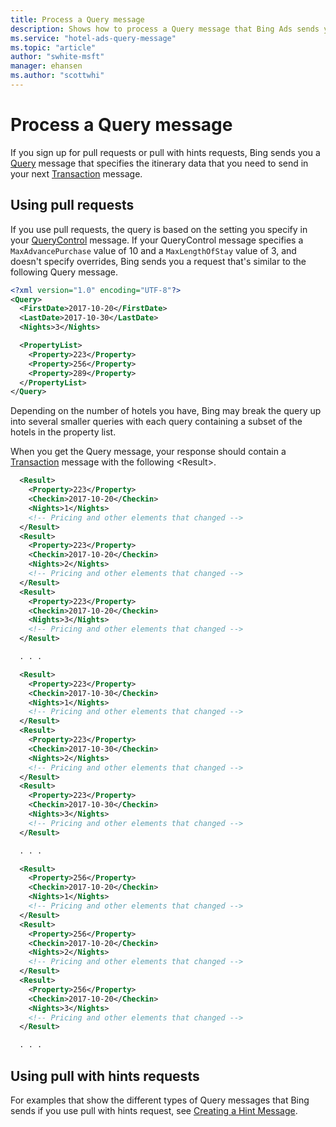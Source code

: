 ```yaml
---
title: Process a Query message
description: Shows how to process a Query message that Bing Ads sends you requesting your hotel itinerary data. 
ms.service: "hotel-ads-query-message"
ms.topic: "article"
author: "swhite-msft"
manager: ehansen
ms.author: "scottwhi"
---
```


# Process a Query message

If you sign up for pull requests or pull with hints requests, Bing sends you a [Query](../query-message/query-message.md) message that specifies the itinerary data that you need to send in your next [Transaction](../transaction-message/transaction-message.md) message.

## Using pull requests

If you use pull requests, the query is based on the setting you specify in your [QueryControl](../query-control-message/query-control-message.md) message. If your QueryControl message specifies a `MaxAdvancePurchase` value of 10 and a `MaxLengthOfStay` value of 3, and doesn't specify overrides, Bing sends you a request that's similar to the following Query message. 

```xml
<?xml version="1.0" encoding="UTF-8"?>
<Query>
  <FirstDate>2017-10-20</FirstDate>
  <LastDate>2017-10-30</LastDate>
  <Nights>3</Nights>

  <PropertyList>
    <Property>223</Property>
    <Property>256</Property>
    <Property>289</Property>
  </PropertyList>
</Query>
``` 

Depending on the number of hotels you have, Bing may break the query up into several smaller queries with each query containing a subset of the hotels in the property list.

When you get the Query message, your response should contain a [Transaction](../transaction-message/transaction-message.md) message with the following \<Result\>.

```xml
  <Result>
    <Property>223</Property>
    <Checkin>2017-10-20</Checkin>
    <Nights>1</Nights>
    <!-- Pricing and other elements that changed -->
  </Result>
  <Result>
    <Property>223</Property>
    <Checkin>2017-10-20</Checkin>
    <Nights>2</Nights>
    <!-- Pricing and other elements that changed -->
  </Result>
  <Result>
    <Property>223</Property>
    <Checkin>2017-10-20</Checkin>
    <Nights>3</Nights>
    <!-- Pricing and other elements that changed -->
  </Result>

  . . .

  <Result>
    <Property>223</Property>
    <Checkin>2017-10-30</Checkin>
    <Nights>1</Nights>
    <!-- Pricing and other elements that changed -->
  </Result>
  <Result>
    <Property>223</Property>
    <Checkin>2017-10-30</Checkin>
    <Nights>2</Nights>
    <!-- Pricing and other elements that changed -->
  </Result>
  <Result>
    <Property>223</Property>
    <Checkin>2017-10-30</Checkin>
    <Nights>3</Nights>
    <!-- Pricing and other elements that changed -->
  </Result>

  . . .

  <Result>
    <Property>256</Property>
    <Checkin>2017-10-20</Checkin>
    <Nights>1</Nights>
    <!-- Pricing and other elements that changed -->
  </Result>
  <Result>
    <Property>256</Property>
    <Checkin>2017-10-20</Checkin>
    <Nights>2</Nights>
    <!-- Pricing and other elements that changed -->
  </Result>
  <Result>
    <Property>256</Property>
    <Checkin>2017-10-20</Checkin>
    <Nights>3</Nights>
    <!-- Pricing and other elements that changed -->
  </Result>

  . . .
```


## Using pull with hints requests

For examples that show the different types of Query messages that Bing sends if you use pull with hints request, see [Creating a Hint Message](../hint-message/create-hint-message.md).


